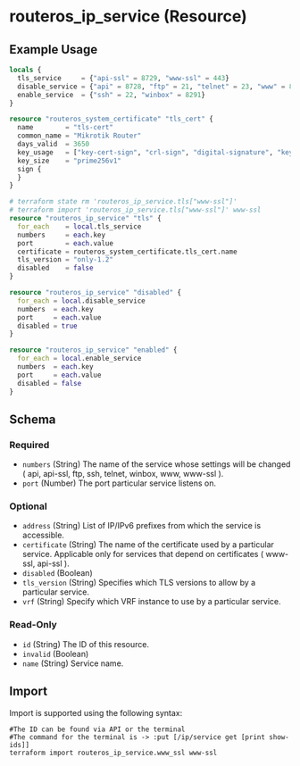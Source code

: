 # routeros_ip_service (Resource)


## Example Usage
```terraform
locals {
  tls_service     = {"api-ssl" = 8729, "www-ssl" = 443}
  disable_service = {"api" = 8728, "ftp" = 21, "telnet" = 23, "www" = 80}
  enable_service  = {"ssh" = 22, "winbox" = 8291}
}

resource "routeros_system_certificate" "tls_cert" {
  name        = "tls-cert"
  common_name = "Mikrotik Router"
  days_valid  = 3650
  key_usage   = ["key-cert-sign", "crl-sign", "digital-signature", "key-agreement", "tls-server"]
  key_size    = "prime256v1"
  sign {
  }
}

# terraform state rm 'routeros_ip_service.tls["www-ssl"]'
# terraform import 'routeros_ip_service.tls["www-ssl"]' www-ssl
resource "routeros_ip_service" "tls" {
  for_each    = local.tls_service
  numbers     = each.key
  port        = each.value
  certificate = routeros_system_certificate.tls_cert.name
  tls_version = "only-1.2"
  disabled    = false
}

resource "routeros_ip_service" "disabled" {
  for_each = local.disable_service
  numbers  = each.key
  port     = each.value
  disabled = true
}

resource "routeros_ip_service" "enabled" {
  for_each = local.enable_service
  numbers  = each.key
  port     = each.value
  disabled = false
}
```

<!-- schema generated by tfplugindocs -->
## Schema

### Required

- `numbers` (String) The name of the service whose settings will be changed ( api, api-ssl, ftp, ssh, telnet, winbox, www, www-ssl ).
- `port` (Number) The port particular service listens on.

### Optional

- `address` (String) List of IP/IPv6 prefixes from which the service is accessible.
- `certificate` (String) The name of the certificate used by a particular service. Applicable only for services that depend on certificates ( www-ssl, api-ssl ).
- `disabled` (Boolean)
- `tls_version` (String) Specifies which TLS versions to allow by a particular service.
- `vrf` (String) Specify which VRF instance to use by a particular service.

### Read-Only

- `id` (String) The ID of this resource.
- `invalid` (Boolean)
- `name` (String) Service name.

## Import
Import is supported using the following syntax:
```shell
#The ID can be found via API or the terminal
#The command for the terminal is -> :put [/ip/service get [print show-ids]]
terraform import routeros_ip_service.www_ssl www-ssl
```
